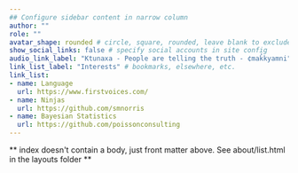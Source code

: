 ```yaml
---
## Configure sidebar content in narrow column
author: ""
role: ""
avatar_shape: rounded # circle, square, rounded, leave blank to exclude
show_social_links: false # specify social accounts in site config
audio_link_label: "Ktunaxa - People are telling the truth - ¢mak̓kyamni" # leave blank to exclude
link_list_label: "Interests" # bookmarks, elsewhere, etc.
link_list:
- name: Language
  url: https://www.firstvoices.com/
- name: Ninjas
  url: https://github.com/smnorris
- name: Bayesian Statistics
  url: https://github.com/poissonconsulting
---
```


** index doesn't contain a body, just front matter above.
See about/list.html in the layouts folder **